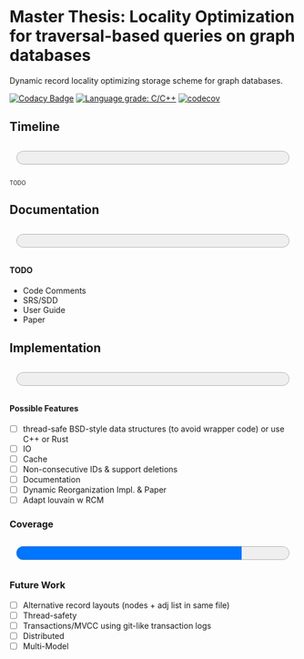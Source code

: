# Master Thesis:  Locality Optimization for traversal-based queries on graph databases

Dynamic record locality optimizing storage scheme for graph databases.  

[![Codacy Badge](https://app.codacy.com/project/badge/Grade/db98dfa832514fecb1829fd2aab68728)](https://www.codacy.com/gh/SomeUserName1/master/dashboard?utm_source=github.com&amp;utm_medium=referral&amp;utm_content=SomeUserName1/master&amp;utm_campaign=Badge_Grade)  [![Language grade: C/C++](https://img.shields.io/lgtm/grade/cpp/g/SomeUserName1/master.svg?logo=lgtm&logoWidth=18)](https://lgtm.com/projects/g/SomeUserName1/master/context:cpp) [![codecov](https://codecov.io/gh/SomeUserName1/master/branch/main/graph/badge.svg?token=EHBWYZ8HYP)](https://codecov.io/gh/SomeUserName1/master)  

## Timeline  
<p style="text-align: center;"><font size="20"><progress id="time" value="0" max="1"></progress></font></p>

<font size="1">
TODO
</font>

## Documentation 

<p style="text-align: center;"><font size="20"><progress id="write" value="0" max="1">Documentation</progress></font></p>

#### TODO
- Code Comments
- SRS/SDD
- User Guide
- Paper


## Implementation
<p style="text-align: center;"><font size="20"><progress id="file" value="0" max="1">Implementation</progress></font></p>  

#### Possible Features 
  - [ ] thread-safe BSD-style data structures (to avoid wrapper code) or use C++ or Rust
  - [ ] IO
  - [ ] Cache
  - [ ] Non-consecutive IDs & support deletions
  - [ ] Documentation
  - [ ] Dynamic Reorganization Impl. & Paper
  - [ ] Adapt louvain w RCM

### Coverage
<p style="text-align: center;"><font size="14"><progress id="file" value="3376" max="4092">Coverage</progress></font></p>  
  
### Future Work
  - [ ] Alternative record layouts (nodes + adj list in same file)
  - [ ] Thread-safety
  - [ ] Transactions/MVCC using git-like transaction logs
  - [ ] Distributed
  - [ ] Multi-Model
